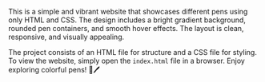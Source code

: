 
This is a simple and vibrant website that showcases different pens using only HTML and CSS. The design includes a bright gradient background, rounded pen containers, and smooth hover effects. The layout is clean, responsive, and visually appealing.  

The project consists of an HTML file for structure and a CSS file for styling. To view the website, simply open the `index.html` file in a browser. Enjoy exploring colorful pens! 🎨🖊  
